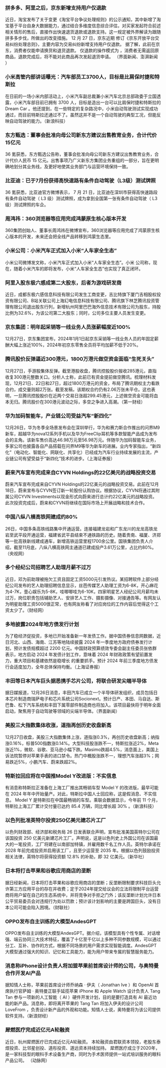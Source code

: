 ### 拼多多、阿里之后，京东新增支持用户仅退款
近日，淘宝发布了关于变更《淘宝平台争议处理规则》的公示通知，其中新增了淘宝基于平台自身大数据能力，通过结合多维度信息综合评估，对买家发起符合前述相关情形的售后，直接作出快速退货退款或退款支持。这一规定被外界解读为跟随拼多多步伐，所做出的改变措施。
12 月 27 日，京东近期 修订《京东开放平台交易纠纷处理总则》，主要内容为交易纠纷新增支持用户仅退款。 据了解，此前在京东，消费者仅能申请换货和退货退款。 仅退款的操作模式为 ，消费者无需返回原商品，退款完成后，将不能对此商品再次发起退货申请。 （界面新闻、澎湃新闻 ）
### 小米高管内部讲话曝光：汽车部员工3700人，目标是比肩保时捷和特斯拉
在日前的一场小米内部活动上，小米汽车副总裁兼小米汽车北京总部政委于立国透露，小米汽车部目前已拥有 3700 人，目标是造出一台可以比肩保时捷和特斯拉的 Dream Car 。他还提到，在一些特定的复杂路况中，小米自动驾驶测试实现成功通过，而目前特斯拉还通过不了。虽然这并不是一个自动驾驶的典型工况，但能反映自动驾驶的能力。（新浪科技）
### 东方甄选：董事会批准向母公司新东方建议出售教育业务，合计代价15亿元
36 氪获悉，东方甄选公告称，董事会批准向母公司新东方建议出售教育业务，合计代价人民币 15 亿元。出售事项乃广义新东方集团业务重组的一部分，旨在更明确地划分其业务线，及更好地使其业务部门与运营环境保持一致。
### 比亚迪：已于7月份获得高快速路有条件自动驾驶（L3级）测试牌照
36 氪获悉，比亚迪官方微博表示， 7 月 21 日，比亚迪在深圳市获得高快速路段有条件自动驾驶（ L3 级）测试牌照，成为拿到全国第一张有条件自动驾驶（ L3 级）测试牌照的车企。
### 周鸿祎：360浏览器等应用完成鸿蒙原生核心版本开发
360集团创始人、董事长周鸿祎在微博宣布，360浏览器等应用完成了鸿蒙原生核 心版本的开发，未来还会把全线产品转移到鸿蒙生态里。
### 小米公司：小米汽车正式加入小米“人车家全生态”
小米公司微博发文称，小米汽车正式加入小米“人车家全生态”。小米 公司称，现在，随着小米汽车的即将发布，小米“人车家全生态”也实现了真正闭环。
### 阿里入股东极六感成第二大股东，后者为游戏研发商
近日，成都东极六感信息科技有限公司发生工商变更，吉比特旗下厦门吉相股权投资有限公司、B站关联公司上海幻电信息科技有限公司、腾讯旗下林芝腾讯投资管理有限公司退出股东行列，新增杭州阿里巴巴海外信息技术有限公司为股东，持股比例为32.6%，为该公司第二大股东；同时，公司多位主要人员发生变更。
### 京东集团：明年起采销等一线业务人员涨薪幅度近100%
12月27日，京东集团宣布，2024年1月1日起京东采销等一线业务人员的年固定薪酬大幅上涨近100%，2024年初京东零售全员将平均加薪不低于20%。
### 腾讯股价反弹逼近300港元，1800万港元做空资金面临“生死关头”
12月27日，手游股集体反弹。截至港股收盘，腾讯控股股价报收285港元，直指收复300港元整数关口。分析人士称，此前已有资金提前做空腾讯。梳理材料发现，12月21日、22日和27日，超过1800万港元的资金，布局了腾讯期权主力看跌合约，成交量则超2万张。截至发稿，该期权合约仍有2.06万张未平仓。这也表明，一旦腾讯控股股价在近两个交易日涨超299.45港元，上述做空资金可能将血本无归。腾讯股价在300港元波动之际，多空之争进入高潮。（第一财经）
### 华为加码智能车，产业链公司受益汽车“新四化”
12月26日，华为冬季全场景发布会在深圳举行，华为和赛力斯合作推出的问界M9新车，超越华为nova12系列手机以及华为FreeClip耳机等多款智能产品成为发布会的主角。该新车售价高达46.98万元至56.98万元。伴随华为加码智能车业务，多家公司也披露各自产品搭载在问界M9等华为新车的进展。业内专家指出，“新四化”（电动化、智能化、网联化、共享化）已经成为汽车行业持续发展的主流，产业链公司有望受益于“新四化”技术的进步。（上海证券报）
### 蔚来汽车宣布完成来自CYVN Holdings的22亿美元的战略投资交易
蔚来汽车宣布完成来自CYVN Holdings的22亿美元的战略投资交易。此前在12月18日，蔚来宣布与CYVN签订新一轮股份认购协议。根据协议，CYVN将通过其附属公司CYVN Investments以现金形式向蔚来进行总计约22亿美元的战略投资。此次投资完成后，蔚来和CYVN将继续在国际市场上开展战略和技术合作。
### 中国八纵八横高铁网建成约80%
26日，中国多条高铁线路集中开通运营。连接福建龙岩和广东龙川的龙龙高铁龙岩至武平段开通运营，福建省武平县结束不通铁路的历史。随着贵南、福厦、济郑等一批高铁新线建成通车，新增高铁运营里程1700余公里。国铁集团负责人介绍，截至11月底，八纵八横高铁网主通道已建成投产3.61万公里，占比约80%。（央视网）
### 多个经纪公司招聘艺人助理月薪不过万
近日，邓为前助理被拖欠工资且固定工资5000元引发热议。某招聘软件上部分经纪公司发布的艺人助理招聘信息显示，丝芭传媒艺人助理工资为6-8K，开心麻花为4-7K，壹心娱乐为5-8K，哇唧唧哇为6-10K，四家明星艺人经纪公司月薪均未过万，岗位职责包括辅助艺人、安排艺人工作、摄影摄像、对接通告等。有网友认为明星助理工资5000很正常，也有网友称看了对应岗位的工作内容后觉得这个工资太少了。（财经网）
### 多地披露2024年地方债发行计划
为了稳经济促投资，多地已开始准备新一年发债工作。据中国债券信息网数据，近日河北、山西、海南、江苏等地陆续披露 2024 年一季度地方政府债券发行计划，预计发债规模超过 2200 亿元。中国财政预算绩效专委会副主任委员张依群表示，地方启动 2024 年发债计划工作，意味着 2024 年财政政策有望前置发力，重大项目和基建依然是稳增长 的重要抓手。预计 2024 年前三季度地方债发行会适度加力，全年总体保持均衡。（上海证券报）
### 丰田等日本汽车巨头据悉携手芯片公司，将联合研发尖端半导体
据日媒报道，12月26日消息，丰田汽车已成立一个半导体研发组织，成员包括日本芯片制造商瑞萨电子和芯片系统公司Socionext。预计日产、本田、马自达、斯巴鲁、松下汽车系统和丰田下属零部件制造商也将加入。该项目最快将于明年全面启动，聚焦用于自动驾驶等领域的尖端半导体。（界面新闻）
### 美股三大指数集体收涨，道指再创历史收盘新高
12月27日收盘，美股三大指数集体上涨，道指涨0.3%，再创历史收盘新高；纳指涨0.16%，标普500指数涨0.14%。大型科技股涨跌不一，特斯拉涨近2%，Meta涨近1%，微软、谷歌、亚马逊小幅下跌。Masimo跌超4.5%，消息面上，美国上诉法院暂停对苹果手表的进口禁令。热门中概股涨跌不一，理想汽车涨超3%；网易跌近5%，小鹏汽车、蔚来跌超2%。
### 特斯拉回应将在中国推Model Y改进版：不实信息
有消息称特斯拉正准备在上海工厂推出其畅销车型 Model Y 的改进版，最早可能在 2024 年年中开始量产。对此，特斯拉中国人士回应称，这是假消息、不实信息。 Model Y 是特斯拉在中国最畅销的车型。乘联会数据显示，今年前 11 个月，特斯拉上海工厂累计交付量已达约 85.4 万辆，同比增长超 30% 。（新浪科技）
### 以色列批准英特尔投资250亿美元建芯片工厂
以色列财政部、经济部和税务局 26 日发表联合声明，宣布批准美国英特尔公司在该国投资 250 亿美元新建芯片工厂。声明说，这是以色列史上外国公司在该国最大的一笔投资，工厂将建在以南部加特镇，并雇用数千名工作人员。英特尔承诺在 2028 年前完成投资并启用该工厂，且至少运营至 2035 年。根据以色列鼓励投资相关法律，英特尔将获得投资额 12.8% 的补助，即 32 亿美元。（新华社）
### 日本将打击苹果和谷歌应用商店的垄断
据日经新闻，日本将打击苹果和谷歌应用商店的垄断；反垄断限制要求科技巨头允许第三方应用平台的存在并收费；定于2024年提交给议会的立法将限制平台运营商将用户留在自己的生态系统中，并将竞争对手拒之门外；该反垄断计划允许日本公平贸易委员会对违规行为处以罚款；预计该计划影响的主要是跨国巨头，没有日本公司可能会陷入困境。（财联社）
### OPPO发布自主训练的大模型AndesGPT
OPPO发布自主训练的大模型AndesGPT。据介绍，该模型具有个性专属、对话增强、端云协同三大技术特征，覆盖了十亿至千亿以上多种不同参数规模，可以通过分工、互补、协作的方式，根据不同场景的用户需求实现智能调度。AndesGPT大模型通过强大的知识、记忆和工具能力，能为用户带来专属的智慧服务能力。
### 消息称iPhone设计负责人将加盟苹果前首席设计师的公司，与奥特曼合作开发AI产品
据知情人士称，苹果前首席设计师乔纳森 · 伊夫（ Jonathan Ive ）和 OpenAI 首席执行官萨姆 · 奥特曼正联手延揽苹果 iPhone 和 Apple Watch 设计负责人 Tang Tan 参与一项新的人工智能（ AI ）硬件开发计划，目的是要打造具有 AI 最近功能的新产品。消息称，即将离开苹果的 Tang Tan 将加入伊夫的设计公司 LoveFrom ，负责设计新产品的外观和功能。知情人士说，奥特曼将为该公司提供软件支持。（新浪财经）
### 犀燃医疗完成近亿元A轮融资
近日，杭州犀燃医疗已完成近亿元A轮融资。 本轮融资由君联资本领投，老股东泰煜投资、比邻星创投、道彤投资、道远资本持续加持。 犀燃医疗成立于2020年，是一家科技型的眼科手术设备生产商，同时为手术医师提供一站式培训服务的眼科产品公司。 （动脉网）
